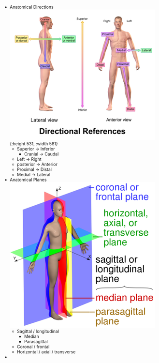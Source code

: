 - Anatomical Directions
  ![](/../assets/background_anatomical_directions.png){:height 531, :width 581}
	- Superior -> Inferior
		- Cranial -> Caudal
	- Left -> Right
	- posterior -> Anterior
	- Proximal -> Distal
	- Medial -> Lateral
- Anatomical Planes
  ![](/../assets/background_anatomical_planes.png)
	- Sagittal / longitudinal
		- Median
		- Parasagittal
	- Coronal / frontal
	- Horizontal / axial / transverse
-